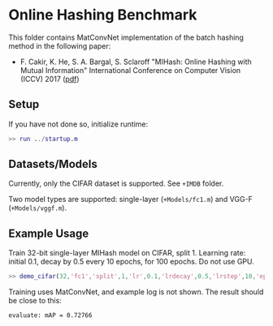 # Online Hashing Benchmark
This folder contains MatConvNet implementation of the batch hashing method in the following paper:
- F. Cakir, K. He, S. A. Bargal, S. Sclaroff "MIHash: Online Hashing with Mutual Information" International Conference on Computer Vision (ICCV) 2017 ([pdf](https://arxiv.org/abs/1703.08919))


## Setup

If you have not done so, initialize runtime:
```Matlab
>> run ../startup.m
```

## Datasets/Models
Currently,  only the CIFAR dataset is supported. See `+IMDB` folder.

Two model types are supported:  single-layer (`+Models/fc1.m`) and VGG-F (`+Models/vggf.m`).

## Example Usage
Train 32-bit single-layer MIHash model on CIFAR, split 1. 
Learning rate: initial 0.1, decay by 0.5 every 10 epochs,  for 100 epochs.
Do not use GPU.
```Matlab
>> demo_cifar(32,'fc1','split',1,'lr',0.1,'lrdecay',0.5,'lrstep',10,'epochs',100,'gpus',[])
```

Training uses MatConvNet, and example log is not shown. 
The result should be close to this:
```
evaluate: mAP = 0.72766
```
